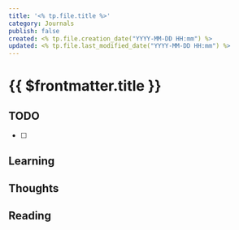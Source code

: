 ```yaml
---
title: '<% tp.file.title %>'
category: Journals
publish: false
created: <% tp.file.creation_date("YYYY-MM-DD HH:mm") %>
updated: <% tp.file.last_modified_date("YYYY-MM-DD HH:mm") %>
---
```


# {{ $frontmatter.title }}

## TODO

- [ ]

## Learning

## Thoughts

## Reading

